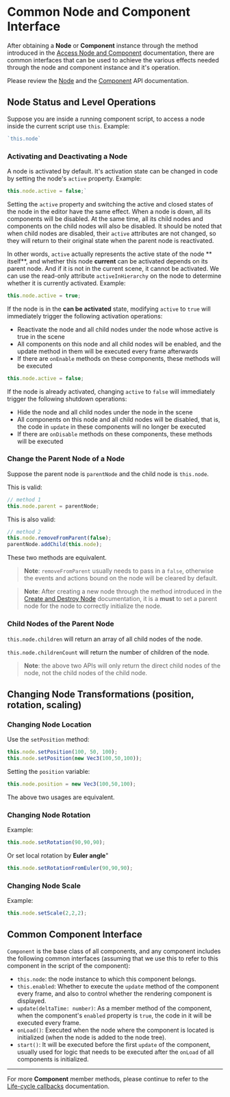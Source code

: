 # Common Node and Component Interface

After obtaining a __Node__ or __Component__ instance through the method introduced in the [Access Node and Component](access-node-component.md) documentation, there are common interfaces that can be used to achieve the various effects needed through the node and component instance and it's operation. 

Please review the [Node](../../../api/zh/classes/Node.html) and the [Component](../../../api/zh/classes/Component.html) API documentation.

## Node Status and Level Operations

Suppose you are inside a running component script, to access a node inside the current script use `this`. Example:

```ts
`this.node`
```

### Activating and Deactivating a Node

A node is activated by default. It's activation state can be changed  in code by setting the node's `active` property. Example:

```ts
this.node.active = false;`
```

Setting the `active` property and switching the active and closed states of the node in the editor have the same effect. When a node is down, all its components will be disabled. At the same time, all its child nodes and components on the child nodes will also be disabled. It should be noted that when child nodes are disabled, their `active` attributes are not changed, so they will return to their original state when the parent node is reactivated.

In other words, `active` actually represents the active state of the node ** itself**, and whether this node **current** can be activated depends on its parent node. And if it is not in the current scene, it cannot be activated. We can use the read-only attribute `activeInHierarchy` on the node to determine whether it is currently activated. Example:

```ts
this.node.active = true;
```

If the node is in the **can be activated** state, modifying `active` to `true` will immediately trigger the following activation operations:

  - Reactivate the node and all child nodes under the node whose active is true in the scene
  - All components on this node and all child nodes will be enabled, and the update method in them will be executed every frame afterwards
  - If there are `onEnable` methods on these components, these methods will be executed

```ts
this.node.active = false;
```

If the node is already activated, changing `active` to `false` will immediately trigger the following shutdown operations:

  - Hide the node and all child nodes under the node in the scene
  - All components on this node and all child nodes will be disabled, that is, the code in `update` in these components will no longer be executed
  - If there are `onDisable` methods on these components, these methods will be executed

### Change the Parent Node of a Node

Suppose the parent node is `parentNode` and the child node is `this.node`. 

This is valid:

```ts
// method 1
this.node.parent = parentNode;
```
This is also valid:
```ts
// method 2
this.node.removeFromParent(false);
parentNode.addChild(this.node);
```

These two methods are equivalent.

> **Note**: `removeFromParent` usually needs to pass in a `false`, otherwise the events and actions bound on the node will be cleared by default.

> **Note**: After creating a new node through the method introduced in the [Create and Destroy Node](create-destroy.md) documentation, it is a **must** to set a parent node for the node to correctly initialize the node.

### Child Nodes of the Parent Node

`this.node.children` will return an array of all child nodes of the node.

`this.node.childrenCount` will return the number of children of the node.

> **Note**: the above two APIs will only return the direct child nodes of the node, not the child nodes of the child node.

## Changing Node Transformations (position, rotation, scaling)

### Changing Node Location

Use the `setPosition` method:

```ts
this.node.setPosition(100, 50, 100);
this.node.setPosition(new Vec3(100,50,100));
```

Setting the `position` variable:

```ts
this.node.position = new Vec3(100,50,100);
```

The above two usages are equivalent.

### Changing Node Rotation

Example: 
```ts
this.node.setRotation(90,90,90);
```

Or set local rotation by __Euler angle__"

```ts
this.node.setRotationFromEuler(90,90,90);
```

### Changing Node Scale

Example:

```ts
this.node.setScale(2,2,2);
```

## Common Component Interface

`Component` is the base class of all components, and any component includes the following common interfaces (assuming that we use this to refer to this component in the script of the component):

  - `this.node`: the node instance to which this component belongs.
  - `this.enabled`: Whether to execute the `update` method of the component every frame, and also to control whether the rendering component is displayed.
  - `update(deltaTime: number)`: As a member method of the component, when the component's `enabled` property is `true`, the code in it will be executed every frame.
  - `onLoad()`: Executed when the node where the component is located is initialized (when the node is added to the node tree).
  - `start()`: It will be executed before the first `update` of the component, usually used for logic that needs to be executed after the `onLoad` of all components is initialized.

---

For more __Component__ member methods, please continue to refer to the [Life-cycle callbacks](life-cycle-callbacks.md) documentation.